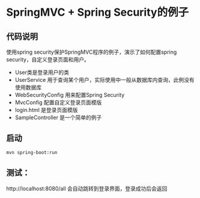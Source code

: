 # SpringMVC + Spring Security的例子

## 代码说明
使用spring security保护SpringMVC程序的例子，演示了如何配置spring security，自定义登录页面和用户。

* User类是登录用户的类
* UserService 用于查询某个用户，实际使用中一般从数据库内查询，此例没有使用数据库
* WebSecurityConfig 用来配置Spring Security
* MvcConfig 配置自定义登录页面模版
* login.html 是登录页面模版
* SampleController 是一个简单的例子

## 启动
```Bash
mvn spring-boot:run
```
## 测试：
http://localhost:8080/all 会自动跳转到登录界面，登录成功后会返回

